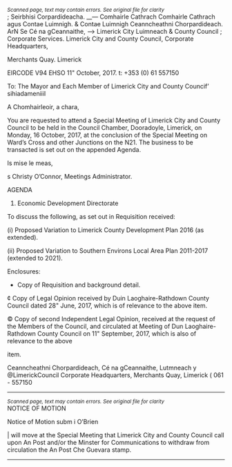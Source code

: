 *<small>Scanned page, text may contain errors. See original file for clarity</small>*  
; Seirbhisi Corpardideacha.
__— Comhairle Cathrach Comhairle Cathrach agus Contae Luimnigh.
& Contae Luimnigh Ceanncheathni Chorpardideach.
ArN Se Cé na gCeannaithe,
—> Limerick City Luimneach
& County Council ;
Corporate Services.
Limerick City and County Council,
Corporate Headquarters,

Merchants Quay.
Limerick

EIRCODE V94 EHSO
11" October, 2017.
t: +353 (0) 61 557150

To: The Mayor and Each Member of Limerick City and County Councif’ sihiadameniiil

A Chomhairleoir, a chara,

You are requested to attend a Special Meeting of Limerick City and County Council to be
held in the Council Chamber, Dooradoyle, Limerick, on Monday, 16 October, 2017, at the
conclusion of the Special Meeting on Ward’s Cross and other Junctions on the N21. The
business to be transacted is set out on the appended Agenda.

Is mise le meas,

s
Christy O’Connor,
Meetings Administrator.

AGENDA

1. Economic Development Directorate

To discuss the following, as set out in Requisition received:

(i) Proposed Variation to Limerick County Development Plan 2016 (as
extended).

(ii) Proposed Variation to Southern Environs Local Area Plan 2011-2017
(extended to 2021).

Enclosures:

* Copy of Requisition and background detail.

¢ Copy of Legal Opinion received by Duin Laoghaire-Rathdown County Council
dated 28" June, 2017, which is of relevance to the above item.

© Copy of second Independent Legal Opinion, received at the request of the
Members of the Council, and circulated at Meeting of Dun Laoghaire-Rathdown
County Council on 11" September, 2017, which is also of relevance to the above

item.

Ceanncheathni Chorpardideach, Cé na gCeannaithe, Lutmneach y @LimerickCouncil
Corporate Headquarters, Merchants Quay, Limerick ( 061 - 557150

---
*<small>Scanned page, text may contain errors. See original file for clarity</small>*  
NOTICE OF MOTION

Notice of Motion subm i O’Brien

| will move at the Special Meeting that Limerick City and County Council call upon An
Post and/or the Minster for Communications to withdraw from circulation the An
Post Che Guevara stamp.

---
